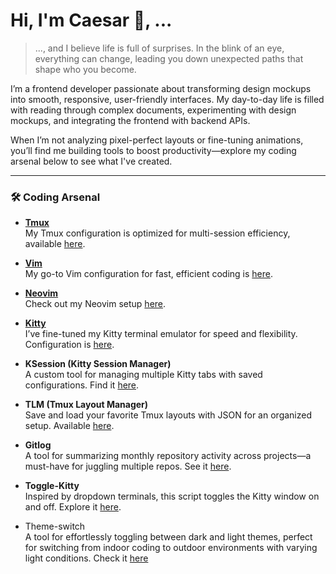 # Hi, I'm Caesar 👋, ...

> ...,
> and I believe life is full of surprises. In the blink of an eye, everything can change, leading you down unexpected paths that shape who you become.

I’m a frontend developer passionate about transforming design mockups into smooth, responsive, user-friendly interfaces. My day-to-day life is filled with reading through complex documents, experimenting with design mockups, and integrating the frontend with backend APIs.

When I’m not analyzing pixel-perfect layouts or fine-tuning animations, you’ll find me building tools to boost productivity—explore my coding arsenal below to see what I've created.

---

### 🛠 Coding Arsenal

- **[Tmux](https://github.com/tmux/tmux)**  
  My Tmux configuration is optimized for multi-session efficiency, available [here](https://github.com/caesar003/tmux-config).

- **[Vim](https://www.vim.org/)**  
  My go-to Vim configuration for fast, efficient coding is [here](https://github.com/caesar003/vimrc).

- **[Neovim](https://neovim.io/)**  
  Check out my Neovim setup [here](https://github.com/caesar003/nvimconfig).

- **[Kitty](https://sw.kovidgoyal.net/kitty/)**  
  I’ve fine-tuned my Kitty terminal emulator for speed and flexibility. Configuration is [here](https://github.com/caesar003/kitty.conf).

- **KSession (Kitty Session Manager)**  
  A custom tool for managing multiple Kitty tabs with saved configurations. Find it [here](https://github.com/caesar003/ksession).

- **TLM (Tmux Layout Manager)**  
  Save and load your favorite Tmux layouts with JSON for an organized setup. Available [here](https://github.com/caesar003/tlm).

- **Gitlog**  
  A tool for summarizing monthly repository activity across projects—a must-have for juggling multiple repos. See it [here](https://github.com/caesar003/gitlog).

- **Toggle-Kitty**  
  Inspired by dropdown terminals, this script toggles the Kitty window on and off. Explore it [here](https://github.com/caesar003/toggle-kitty.git).

- Theme-switch  
  A tool for effortlessly toggling between dark and light themes, perfect for switching from indoor coding to outdoor environments with varying light conditions. Check it [here](https://github.com/caesar003/theme-switch.git)
